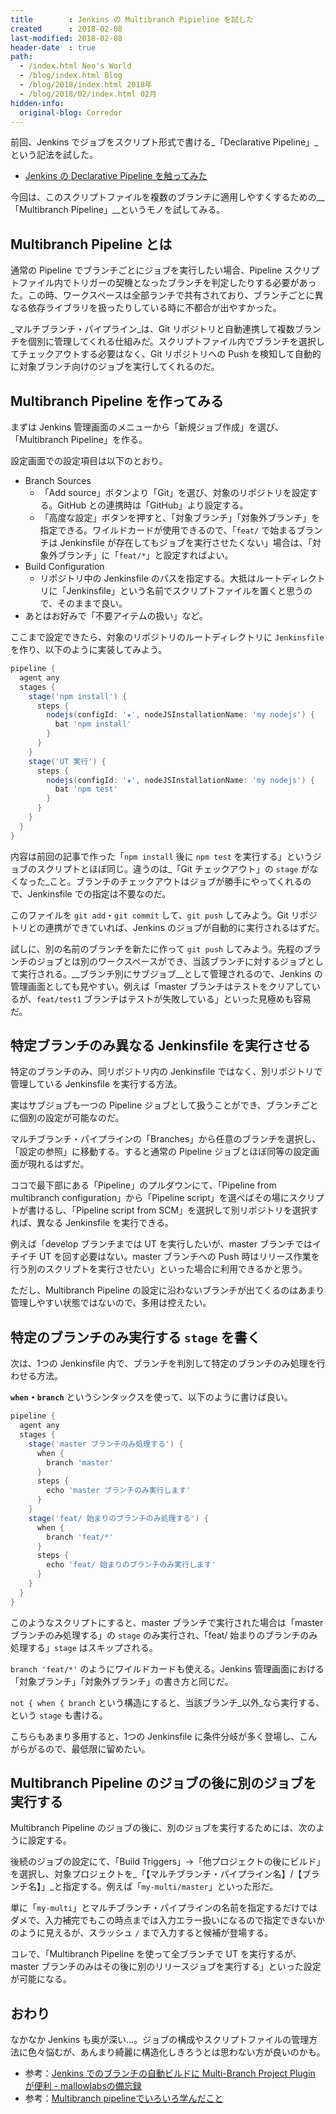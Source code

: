 ```yaml
---
title        : Jenkins の Multibranch Pipieline を試した
created      : 2018-02-08
last-modified: 2018-02-08
header-date  : true
path:
  - /index.html Neo's World
  - /blog/index.html Blog
  - /blog/2018/index.html 2018年
  - /blog/2018/02/index.html 02月
hidden-info:
  original-blog: Corredor
---
```


前回、Jenkins でジョブをスクリプト形式で書ける_「Declarative Pipeline」_という記法を試した。

- [Jenkins の Declarative Pipeline を触ってみた](/blog/2018/02/07-02.html)

今回は、このスクリプトファイルを複数のブランチに適用しやすくするための__「Multibranch Pipeline」__というモノを試してみる。

## Multibranch Pipeline とは

通常の Pipeline でブランチごとにジョブを実行したい場合、Pipeline スクリプトファイル内でトリガーの契機となったブランチを判定したりする必要があった。この時、ワークスペースは全部ランチで共有されており、ブランチごとに異なる依存ライブラリを扱ったりしている時に不都合が出やすかった。

_マルチブランチ・パイプライン_は、Git リポジトリと自動連携して複数ブランチを個別に管理してくれる仕組みだ。スクリプトファイル内でブランチを選択してチェックアウトする必要はなく、Git リポジトリへの Push を検知して自動的に対象ブランチ向けのジョブを実行してくれるのだ。

## Multibranch Pipeline を作ってみる

まずは Jenkins 管理画面のメニューから「新規ジョブ作成」を選び、「Multibranch Pipeline」を作る。

設定画面での設定項目は以下のとおり。

- Branch Sources
  - 「Add source」ボタンより「Git」を選び、対象のリポジトリを設定する。GitHub との連携時は「GitHub」より設定する。
  - 「高度な設定」ボタンを押すと、「対象ブランチ」「対象外ブランチ」を指定できる。ワイルドカードが使用できるので、「`feat/` で始まるブランチは Jenkinsfile が存在してもジョブを実行させたくない」場合は、「対象外ブランチ」に「`feat/*`」と設定すればよい。
- Build Configuration
  - リポジトリ中の Jenkinsfile のパスを指定する。大抵はルートディレクトリに「Jenkinsfile」という名前でスクリプトファイルを置くと思うので、そのままで良い。
- あとはお好みで「不要アイテムの扱い」など。

ここまで設定できたら、対象のリポジトリのルートディレクトリに `Jenkinsfile` を作り、以下のように実装してみよう。

```groovy
pipeline {
  agent any
  stages {
    stage('npm install') {
      steps {
        nodejs(configId: '★', nodeJSInstallationName: 'my nodejs') {
          bat 'npm install'
        }
      }
    }
    stage('UT 実行') {
      steps {
        nodejs(configId: '★', nodeJSInstallationName: 'my nodejs') {
          bat 'npm test'
        }
      }
    }
  }
}
```

内容は前回の記事で作った「`npm install` 後に `npm test` を実行する」というジョブのスクリプトとほぼ同じ。違うのは_「Git チェックアウト」の `stage` がなくなった_こと。ブランチのチェックアウトはジョブが勝手にやってくれるので、Jenkinsfile での指定は不要なのだ。

このファイルを `git add`・`git commit` して、`git push` してみよう。Git リポジトリとの連携ができていれば、Jenkins のジョブが自動的に実行されるはずだ。

試しに、別の名前のブランチを新たに作って `git push` してみよう。先程のブランチのジョブとは別のワークスペースができ、当該ブランチに対するジョブとして実行される。__ブランチ別にサブジョブ__として管理されるので、Jenkins の管理画面としても見やすい。例えば「master ブランチはテストをクリアしているが、`feat/test1` ブランチはテストが失敗している」といった見極めも容易だ。

## 特定ブランチのみ異なる Jenkinsfile を実行させる

特定のブランチのみ、同リポジトリ内の Jenkinsfile ではなく、別リポジトリで管理している Jenkinsfile を実行する方法。

実はサブジョブも一つの Pipeline ジョブとして扱うことができ、ブランチごとに個別の設定が可能なのだ。

マルチブランチ・パイプラインの「Branches」から任意のブランチを選択し、「設定の参照」に移動する。すると通常の Pipeline ジョブとほぼ同等の設定画面が現れるはずだ。

ココで最下部にある「Pipeline」のプルダウンにて、「Pipeline from multibranch configuration」から「Pipeline script」を選べばその場にスクリプトが書けるし、「Pipeline script from SCM」を選択して別リポジトリを選択すれば、異なる Jenkinsfile を実行できる。

例えば「develop ブランチまでは UT を実行したいが、master ブランチではイチイチ UT を回す必要はない。master ブランチへの Push 時はリリース作業を行う別のスクリプトを実行させたい」といった場合に利用できるかと思う。

ただし、Multibranch Pipeline の設定に沿わないブランチが出てくるのはあまり管理しやすい状態ではないので、多用は控えたい。

## 特定のブランチのみ実行する `stage` を書く

次は、1つの Jenkinsfile 内で、ブランチを判別して特定のブランチのみ処理を行わせる方法。

__`when`・`branch`__ というシンタックスを使って、以下のように書けば良い。

```groovy
pipeline {
  agent any
  stages {
    stage('master ブランチのみ処理する') {
      when {
        branch 'master'
      }
      steps {
        echo 'master ブランチのみ実行します'
      }
    }
    stage('feat/ 始まりのブランチのみ処理する') {
      when {
        branch 'feat/*'
      }
      steps {
        echo 'feat/ 始まりのブランチのみ実行します'
      }
    }
  }
}
```

このようなスクリプトにすると、master ブランチで実行された場合は「master ブランチのみ処理する」の `stage` のみ実行され、「feat/ 始まりのブランチのみ処理する」`stage` はスキップされる。

`branch 'feat/*'` のようにワイルドカードも使える。Jenkins 管理画面における「対象ブランチ」「対象外ブランチ」の書き方と同じだ。

`not { when { branch` という構造にすると、当該ブランチ_以外_なら実行する、という `stage` も書ける。

こちらもあまり多用すると、1つの Jenkinsfile に条件分岐が多く登場し、こんがらがるので、最低限に留めたい。

## Multibranch Pipeline のジョブの後に別のジョブを実行する

Multibranch Pipeline のジョブの後に、別のジョブを実行するためには、次のように設定する。

後続のジョブの設定にて、「Build Triggers」→「他プロジェクトの後にビルド」を選択し、対象プロジェクトを_「【マルチブランチ・パイプライン名】/【ブランチ名】」_と指定する。例えば「`my-multi/master`」といった形だ。

単に「`my-multi`」とマルチブランチ・パイプラインの名前を指定するだけではダメで、入力補完でもこの時点までは入力エラー扱いになるので指定できないかのように見えるが、スラッシュ `/` まで入力すると候補が登場する。

コレで、「Multibranch Pipeline を使って全ブランチで UT を実行するが、master ブランチのみはその後に別のリリースジョブを実行する」といった設定が可能になる。

## おわり

なかなか Jenkins も奥が深い…。ジョブの構成やスクリプトファイルの管理方法に色々悩むが、あんまり綺麗に構造化しきろうとは思わない方が良いのかも。

- 参考：[Jenkins でのブランチの自動ビルドに Multi-Branch Project Plugin が便利 - mallowlabsの備忘録](http://d.hatena.ne.jp/mallowlabs/20150609/jenkins_multi_branch_project_plugin)
- 参考：[Multibranch pipelineでいろいろ学んだこと](https://www.slideshare.net/RecruitLifestyle/multibranch-pipeline-77688662)
